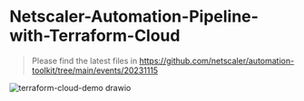 # Netscaler-Automation-Pipeline-with-Terraform-Cloud

> Please find the latest files in https://github.com/netscaler/automation-toolkit/tree/main/events/20231115



![terraform-cloud-demo drawio](https://github.com/netscaler-demo/Netscaler-Automation-Pipeline-with-Terraform-Cloud/assets/42572246/e5076b0e-7861-41da-ab10-0f200ae1a81e)

